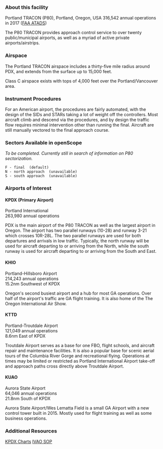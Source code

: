 ### About this facility
Portland TRACON (P80), Portland, Oregon, USA
316,542 annual operations in 2017 (<a href="https://aspm.faa.gov/opsnet/sys/Tracon.asp" target="_blank">FAA ATADS</a>)

The P80 TRACON provides approach control service to over twenty public/municipal airports, as well as a myriad of active private airports/airstrips.

### Airspace
The Portland TRACON airspace includes a thirty-five mile radius around PDX, and extends from the surface up to 15,000 feet.

Class C airspace exists with tops of 4,000 feet over the Portland/Vancouver area.

### Instrument Procedures
For an American airport, the procedures are fairly automated, with the design of the SIDs and STARs taking a lot of weight off the controllers. Most aircraft climb and descend via the procedures, and by design the traffic flow requires minimal intervention other than running the final. Aircraft are still manually vectored to the final approach course.

### Sectors Available in openScope
_To be completed. Currently still in search of information on P80 sectorization._
```
F - final  (default)
N - north approach  (unavailable)
S - south approach  (unavailable)
```

### Airports of Interest

#### KPDX (Primary Airport)
Portland International  
263,980 annual operations

PDX is the main airport of the P80 TRACON as well as the largest airport in Oregon. The airport has two parallel runways (10-28) and runway 3-21 which crosses 10R-28L. The two parallel runways are used for both departures and arrivals in low traffic. Typically, the north runway will be used for aircraft departing to or arriving from the North, while the south runway is used for aircraft departing to or arriving from the South and East.

#### KHIO
Portland-Hillsboro Airport  
214,243 annual operations  
15.2nm Southwest of KPDX

Oregon's second busiest airport and a hub for most GA operations. Over half of the airport's traffic are GA flight training. It is also home of the The Oregon International Air Show.

#### KTTD
Portland-Troutdale Airport  
121,049 annual operations  
8.6nm East of KPDX

Troutdale Airport serves as a base for one FBO, flight schools, and aircraft repair and maintenance facilities. It is also a popular base for scenic aerial tours of the Columbia River Gorge and recreational flying. Operations at times may be limited or restricted as Portland International Airport take-off and approach paths cross directly above Troutdale Airport.

#### KUAO
Aurora State Airport  
64,046 annual operations  
21.8nm South of KPDX

Aurora State Airport/Wes Lematta Field is a small GA Airport with a new control tower built in 2015. Mostly used for flight training as well as some business operations.

### Additional Resources
<a href="https://skyvector.com/airport/PDX/Portland-International-Airport" target="_blank">KPDX Charts</a>
<a href="http://www.ivaous.org/fdr/SOPs/ZSE/PDXSOP.pdf" target="_blank">IVAO SOP</a>

